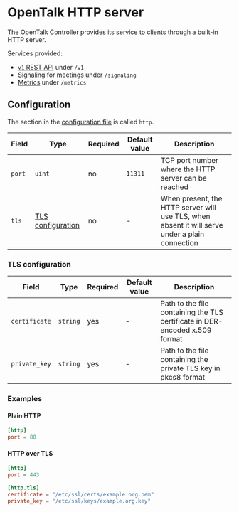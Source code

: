 <!--
SPDX-FileCopyrightText: OpenTalk GmbH <mail@opentalk.eu>
SPDX-License-Identifier: EUPL-1.2
-->

# OpenTalk HTTP server

The OpenTalk Controller provides its service to clients through a built-in HTTP
server.

Services provided:

- [`v1` REST API](https://opentalk.eu/docs/developer/rest/) under `/v1`
- [Signaling](../signaling/reference/index.md) for meetings under `/signaling`
- [Metrics](metrics.md) under `/metrics`

## Configuration

The section in the [configuration file](configuration.md) is called `http`.

| Field  | Type                                    | Required | Default value | Description                                                                                    |
| ------ | --------------------------------------- | -------- | ------------- | ---------------------------------------------------------------------------------------------- |
| `port` | `uint`                                  | no       | `11311`       | TCP port number where the HTTP server can be reached                                           |
| `tls`  | [TLS configuration](#tls-configuration) | no       | -             | When present, the HTTP server will use TLS, when absent it will serve under a plain connection |

### TLS configuration

| Field         | Type     | Required | Default value | Description                                                                 |
| ------------- | -------- | -------- | ------------- | --------------------------------------------------------------------------- |
| `certificate` | `string` | yes      | -             | Path to the file containing the TLS certificate in DER-encoded x.509 format |
| `private_key` | `string` | yes      | -             | Path to the file containing the private TLS key in pkcs8 format             |

### Examples

#### Plain HTTP

```toml
[http]
port = 80
```

#### HTTP over TLS

```toml
[http]
port = 443

[http.tls]
certificate = "/etc/ssl/certs/example.org.pem"
private_key = "/etc/ssl/keys/example.org.key"
```
